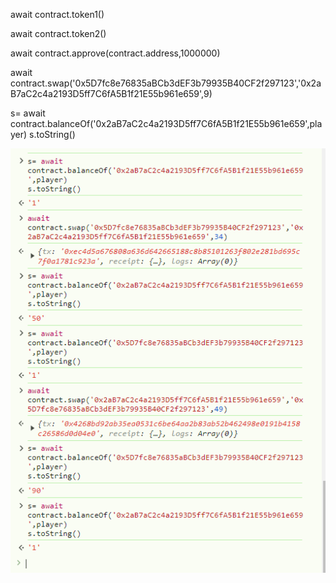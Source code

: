 await contract.token1()

await contract.token2()

await contract.approve(contract.address,1000000)

await contract.swap('0x5D7fc8e76835aBCb3dEF3b79935B40CF2f297123','0x2aB7aC2c4a2193D5ff7C6fA5B1f21E55b961e659',9)

s= await contract.balanceOf('0x2aB7aC2c4a2193D5ff7C6fA5B1f21E55b961e659',player)
s.toString()

![](swap.png)